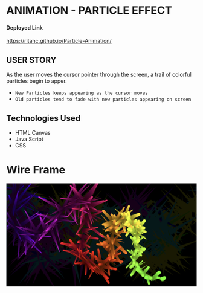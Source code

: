 # ANIMATION - PARTICLE EFFECT

#### Deployed Link
https://ritahc.github.io/Particle-Animation/

## USER STORY
As the user moves the cursor pointer through the screen, a trail of colorful particles begin to apper. 
- `New Particles keeps appearing as the cursor moves`
- `Old particles tend to fade with new particles appearing on screen`

## Technologies Used
- HTML Canvas
- Java Script
- CSS

# Wire Frame

![Image](WireFrame.png)

